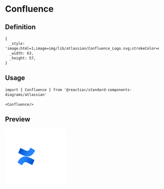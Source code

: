 # Confluence

## Definition

```
{
  _style: 'image;html=1;image=img/lib/atlassian/Confluence_Logo.svg;strokeColor=none;',
  _width: 63,
  _height: 57,
}
```

## Usage

```
import { Confluence } from '@reactiac/standard-components-diagrams/atlassian'

<Confluence/>
```

## Preview

<img src="./confluence.png" width="200"/>
